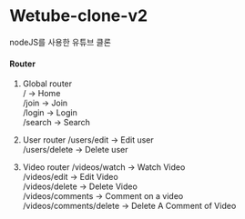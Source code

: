 # Wetube-clone-v2

nodeJS를 사용한 유튜브 클론

#### Router

1. Global router  
   / -> Home  
   /join -> Join  
   /login -> Login  
   /search -> Search

2. User router
   /users/edit -> Edit user  
   /users/delete -> Delete user

3. Video router
   /videos/watch -> Watch Video  
   /videos/edit -> Edit Video  
   /videos/delete -> Delete Video  
   /videos/comments -> Comment on a video  
   /videos/comments/delete -> Delete A Comment of Video
